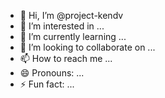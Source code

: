 - 👋 Hi, I’m @project-kendv
- 👀 I’m interested in ...
- 🌱 I’m currently learning ...
- 💞️ I’m looking to collaborate on ...
- 📫 How to reach me ...
- 😄 Pronouns: ...
- ⚡ Fun fact: ...

<!---
project-kendv/project-kendv is a ✨ special ✨ repository because its `README.md` (this file) appears on your GitHub profile.
You can click the Preview link to take a look at your changes.
--->
